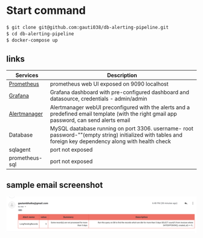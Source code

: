 # Start command

```sh
$ git clone git@github.com:gauti038/db-alerting-pipeline.git
$ cd db-alerting-pipeline
$ docker-compose up 
```

## links 
| Services | Description |
| ------ | ------ |
| [Prometheus](http://localhost:9090/alerts) | prometheus web UI exposed on 9090 localhost |
| [Grafana](http://localhost:3000/d/duVueL9Zz/billie-dashboard?orgId=1) | Grafana dashboard with pre-configured dashboard and datasource, credentials - admin/admin |
| [Alertmanager](http://localhost:9093/) | Alertmanager webUI preconfigured with the alerts and a predefined email template (with the right gmail app password, can send alerts email |
|Database | MySQL daatabase running on port 3306. username- root password-""(empty string) initialized with tables and foreign key dependency along with health check|
|sqlagent  | port not exposed |
|prometheus-sql  | port not exposed |


## sample email screenshot
![Sample Email](email.jpg)